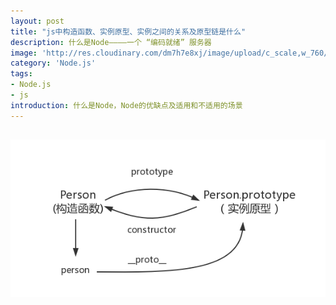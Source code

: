 ```yaml
---
layout: post
title: "js中构造函数、实例原型、实例之间的关系及原型链是什么"
description: 什么是Node————一个 “编码就绪” 服务器
image: 'http://res.cloudinary.com/dm7h7e8xj/image/upload/c_scale,w_760/v1504807365/now-you-see-me_wtv89q.jpg'
category: 'Node.js'
tags:
- Node.js
- js
introduction: 什么是Node，Node的优缺点及适用和不适用的场景
---
```

## 
![](./assets/img/post/prototype.png)